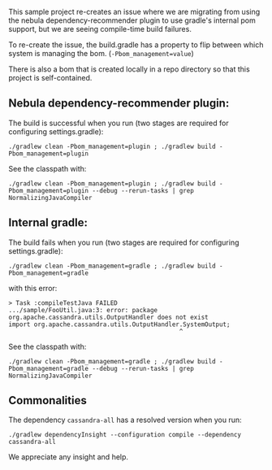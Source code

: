 This sample project re-creates an issue where we are migrating from using the nebula dependency-recommender plugin to use gradle's internal pom support, but we are seeing compile-time build failures. 

To re-create the issue, the build.gradle has a property to flip between which system is managing the bom. (`-Pbom_management=value`) 

There is also a bom that is created locally in a repo directory so that this project is self-contained.

## Nebula dependency-recommender plugin: 

The build is successful when you run (two stages are required for configuring settings.gradle): 
```
./gradlew clean -Pbom_management=plugin ; ./gradlew build -Pbom_management=plugin
```

See the classpath with: 
```
./gradlew clean -Pbom_management=plugin ; ./gradlew build -Pbom_management=plugin --debug --rerun-tasks | grep NormalizingJavaCompiler
```

## Internal gradle:

The build fails when you run (two stages are required for configuring settings.gradle):  
```
./gradlew clean -Pbom_management=gradle ; ./gradlew build -Pbom_management=gradle
```
with this error:
```
> Task :compileTestJava FAILED
.../sample/FooUtil.java:3: error: package org.apache.cassandra.utils.OutputHandler does not exist
import org.apache.cassandra.utils.OutputHandler.SystemOutput;
                                               ^
```

See the classpath with: 
```
./gradlew clean -Pbom_management=gradle ; ./gradlew build -Pbom_management=gradle --debug --rerun-tasks | grep NormalizingJavaCompiler
```

## Commonalities

The dependency `cassandra-all` has a resolved version when you run: 
```
./gradlew dependencyInsight --configuration compile --dependency cassandra-all
``` 

We appreciate any insight and help. 